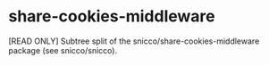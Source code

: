 # share-cookies-middleware
[READ ONLY] Subtree split of the snicco/share-cookies-middleware package (see snicco/snicco).
